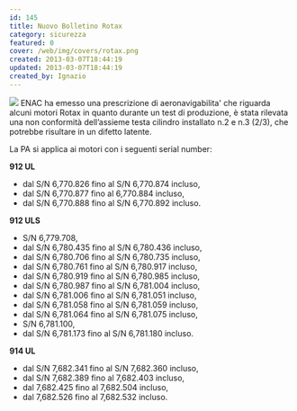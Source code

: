 ```yaml
---
id: 145
title: Nuovo Bolletino Rotax
category: sicurezza
featured: 0
cover: /web/img/covers/rotax.png
created: 2013-03-07T18:44:19
updated: 2013-03-07T18:44:19
created_by: Ignazio
---
```


<img class="float-start pr-4 h-[250px] object-fill" src="/web/img/covers/enac.png" />
ENAC ha emesso una prescrizione di aeronavigabilita' che riguarda alcuni motori Rotax in quanto durante un test di produzione, è stata rilevata una non conformità dell’assieme testa cilindro installato n.2 e n.3 (2/3), che potrebbe risultare in un difetto latente.

La PA si applica ai motori con i seguenti serial number:

**912 UL**

- dal S/N 6,770.826 fino al S/N 6,770.874 incluso,
- dal S/N 6,770.877 fino al 6,770.884 incluso,
- dal S/N 6,770.888 fino al S/N 6,770.892 incluso.

**912 ULS**

- S/N 6,779.708,
- dal S/N 6,780.435 fino al S/N 6,780.436 incluso,
- dal S/N 6,780.706 fino al S/N 6,780.735 incluso,
- dal S/N 6,780.761 fino al S/N 6,780.917 incluso,
- dal S/N 6,780.919 fino al S/N 6,780.985 incluso,
- dal S/N 6,780.987 fino al S/N 6,781.004 incluso,
- dal S/N 6,781.006 fino al S/N 6,781.051 incluso,
- dal S/N 6,781.058 fino al S/N 6,781.059 incluso,
- dal S/N 6,781.064 fino al S/N 6,781.075 incluso,
- S/N 6,781.100,
- dal S/N 6,781.173 fino al S/N 6,781.180 incluso.

**914 UL**

- dal S/N 7,682.341 fino al S/N 7,682.360 incluso,
- dal S/N 7,682.389 fino al 7,682.403 incluso,
- dal 7,682.425 fino al 7,682.504 incluso,
- dal 7,682.526 fino al 7,682.532 incluso.
